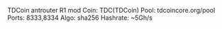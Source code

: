 TDCoin antrouter R1 mod
Coin: TDC(TDCoin)
Pool: tdcoincore.org/pool
Ports: 8333,8334
Algo: sha256
Hashrate: ~5Gh/s
